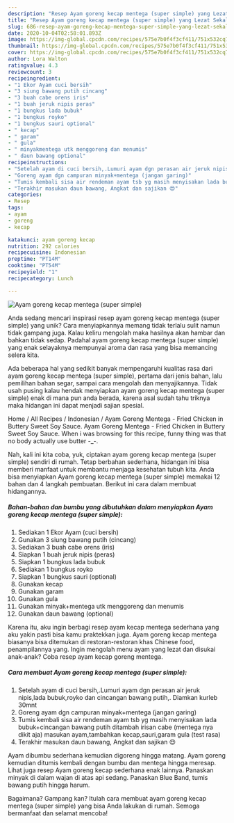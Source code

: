 ```yaml
---
description: "Resep Ayam goreng kecap mentega (super simple) yang Lezat Sekali"
title: "Resep Ayam goreng kecap mentega (super simple) yang Lezat Sekali"
slug: 686-resep-ayam-goreng-kecap-mentega-super-simple-yang-lezat-sekali
date: 2020-10-04T02:58:01.893Z
image: https://img-global.cpcdn.com/recipes/575e7b0f4f3cf411/751x532cq70/ayam-goreng-kecap-mentega-super-simple-foto-resep-utama.jpg
thumbnail: https://img-global.cpcdn.com/recipes/575e7b0f4f3cf411/751x532cq70/ayam-goreng-kecap-mentega-super-simple-foto-resep-utama.jpg
cover: https://img-global.cpcdn.com/recipes/575e7b0f4f3cf411/751x532cq70/ayam-goreng-kecap-mentega-super-simple-foto-resep-utama.jpg
author: Lora Walton
ratingvalue: 4.3
reviewcount: 3
recipeingredient:
- "1 Ekor Ayam cuci bersih"
- "3 siung bawang putih cincang"
- "3 buah cabe orens iris"
- "1 buah jeruk nipis peras"
- "1 bungkus lada bubuk"
- "1 bungkus royko"
- "1 bungkus sauri optional"
- " kecap"
- " garam"
- " gula"
- " minyakmentega utk menggoreng dan menumis"
- " daun bawang optional"
recipeinstructions:
- "Setelah ayam di cuci bersih,.Lumuri ayam dgn perasan air jeruk nipis,lada bubuk,royko dan cincangan bawang putih,. Diamkan kurleb 30mnt"
- "Goreng ayam dgn campuran minyak+mentega (jangan garing)"
- "Tumis kembali sisa air rendeman ayam tsb yg masih menyisakan lada bubuk+cincangan bawang putih ditambah irisan cabe (mentega nya dikit aja) masukan ayam,tambahkan kecap,sauri,garam gula (test rasa)"
- "Terakhir masukan daun bawang, Angkat dan sajikan 😍"
categories:
- Resep
tags:
- ayam
- goreng
- kecap

katakunci: ayam goreng kecap 
nutrition: 292 calories
recipecuisine: Indonesian
preptime: "PT14M"
cooktime: "PT54M"
recipeyield: "1"
recipecategory: Lunch

---
```



![Ayam goreng kecap mentega (super simple)](https://img-global.cpcdn.com/recipes/575e7b0f4f3cf411/751x532cq70/ayam-goreng-kecap-mentega-super-simple-foto-resep-utama.jpg)

Anda sedang mencari inspirasi resep ayam goreng kecap mentega (super simple) yang unik? Cara menyiapkannya memang tidak terlalu sulit namun tidak gampang juga. Kalau keliru mengolah maka hasilnya akan hambar dan bahkan tidak sedap. Padahal ayam goreng kecap mentega (super simple) yang enak selayaknya mempunyai aroma dan rasa yang bisa memancing selera kita.

Ada beberapa hal yang sedikit banyak mempengaruhi kualitas rasa dari ayam goreng kecap mentega (super simple), pertama dari jenis bahan, lalu pemilihan bahan segar, sampai cara mengolah dan menyajikannya. Tidak usah pusing kalau hendak menyiapkan ayam goreng kecap mentega (super simple) enak di mana pun anda berada, karena asal sudah tahu triknya maka hidangan ini dapat menjadi sajian spesial.

Home / All Recipes / Indonesian / Ayam Goreng Mentega - Fried Chicken in Buttery Sweet Soy Sauce. Ayam Goreng Mentega - Fried Chicken in Buttery Sweet Soy Sauce. When i was browsing for this recipe, funny thing was that no body actually use butter -_-.


Nah, kali ini kita coba, yuk, ciptakan ayam goreng kecap mentega (super simple) sendiri di rumah. Tetap berbahan sederhana, hidangan ini bisa memberi manfaat untuk membantu menjaga kesehatan tubuh kita. Anda bisa menyiapkan Ayam goreng kecap mentega (super simple) memakai 12 bahan dan 4 langkah pembuatan. Berikut ini cara dalam membuat hidangannya.

<!--inarticleads1-->

##### Bahan-bahan dan bumbu yang dibutuhkan dalam menyiapkan Ayam goreng kecap mentega (super simple):

1. Sediakan 1 Ekor Ayam (cuci bersih)
1. Gunakan 3 siung bawang putih (cincang)
1. Sediakan 3 buah cabe orens (iris)
1. Siapkan 1 buah jeruk nipis (peras)
1. Siapkan 1 bungkus lada bubuk
1. Sediakan 1 bungkus royko
1. Siapkan 1 bungkus sauri (optional)
1. Gunakan  kecap
1. Gunakan  garam
1. Gunakan  gula
1. Gunakan  minyak+mentega utk menggoreng dan menumis
1. Gunakan  daun bawang (optional)


Karena itu, aku ingin berbagi resep ayam kecap mentega sederhana yang aku yakin pasti bisa kamu praktekkan juga. Ayam goreng kecap mentega biasanya bisa ditemukan di restoran-restoran khas Chinese food, penampilannya yang. Ingin mengolah menu ayam yang lezat dan disukai anak-anak? Coba resep ayam kecap goreng mentega. 

<!--inarticleads2-->

##### Cara membuat Ayam goreng kecap mentega (super simple):

1. Setelah ayam di cuci bersih,.Lumuri ayam dgn perasan air jeruk nipis,lada bubuk,royko dan cincangan bawang putih,. Diamkan kurleb 30mnt
1. Goreng ayam dgn campuran minyak+mentega (jangan garing)
1. Tumis kembali sisa air rendeman ayam tsb yg masih menyisakan lada bubuk+cincangan bawang putih ditambah irisan cabe (mentega nya dikit aja) masukan ayam,tambahkan kecap,sauri,garam gula (test rasa)
1. Terakhir masukan daun bawang, Angkat dan sajikan 😍


Ayam dibumbu sederhana kemudian digoreng hingga matang. Ayam goreng kemudian ditumis kembali dengan bumbu dan mentega hingga meresap. Lihat juga resep Ayam goreng kecap sederhana enak lainnya. Panaskan minyak di dalam wajan di atas api sedang. Panaskan Blue Band, tumis bawang putih hingga harum. 

Bagaimana? Gampang kan? Itulah cara membuat ayam goreng kecap mentega (super simple) yang bisa Anda lakukan di rumah. Semoga bermanfaat dan selamat mencoba!
